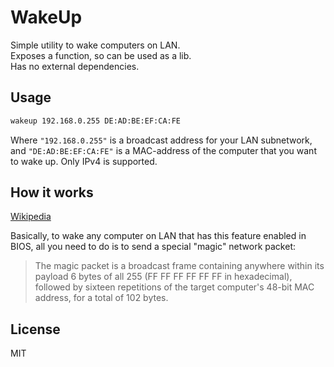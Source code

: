 # WakeUp

Simple utility to wake computers on LAN.\
Exposes a function, so can be used as a lib.\
Has no external dependencies.

## Usage

```sh
wakeup 192.168.0.255 DE:AD:BE:EF:CA:FE
```

Where `"192.168.0.255"` is a broadcast address for your LAN subnetwork, and `"DE:AD:BE:EF:CA:FE"` is a MAC-address of the computer that you want to wake up.
Only IPv4 is supported.

## How it works

[Wikipedia](https://en.wikipedia.org/wiki/Wake-on-LAN)

Basically, to wake any computer on LAN that has this feature enabled in BIOS, all you need to do is to send a special "magic" network packet:

> The magic packet is a broadcast frame containing anywhere within its payload 6 bytes of all 255 (FF FF FF FF FF FF in hexadecimal), followed by sixteen repetitions of the target computer's 48-bit MAC address, for a total of 102 bytes.

## License

MIT
